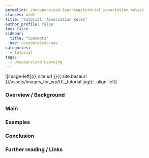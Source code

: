 ```yaml
---
permalink: /unsupervised-learning/tutorial_association_rules/
classes: wide
title: "Tutorial: Association Rules"
author_profile: false
toc: false
sidebar:
  title: "Contents"
  nav: unsupervised-nav
categories:
  - Tutorial
tags:
  - Unsupervised Learning
---
```



![image-left]({{ site.url }}{{ site.baseurl }}/assets/images_for_wp/UL_tutorial.jpg){: .align-left}


<h3>Overview / Background</h3>

<h3>Main</h3>

<h3>Examples</h3>

<h3>Conclusion</h3>

<h3>Further reading / Links</h3>
